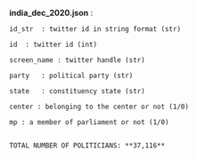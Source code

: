 **india_dec_2020.json** :

    id_str	: twitter id in string format (str)

    id	: twitter id (int)

    screen_name	: twitter handle (str)

    party	: political party (str)

    state	: constituency state (str)

    center : belonging to the center or not (1/0)

    mp : a member of parliament or not (1/0)
  
  
    TOTAL NUMBER OF POLITICIANS: **37,116**
